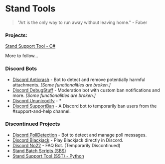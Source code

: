 # Stand Tools

> "Art is the only way to run away without leaving home." - Faber

### Projects:
[Stand Support Tool - C#](https://github.com/AXOca/Stand-Tools/tree/main/StandSupportTool-cs) 

More to follow...

### Discord Bots
- [Discord Anticrash](https://github.com/AXOca/Stand-Tools/tree/main/Bot_AntiCrash) - Bot to detect and remove potentially harmful attachments. *[Some functionalities are broken.]* 
- [Discord DebugStuff](https://github.com/AXOca/Stand-Tools/tree/main/Bot_DebugStuff) - Moderation bot with custom ban notifications and more. *[Some functionalities are broken.]* 
- [Discord Ununicodify](https://github.com/AXOca/Stand-Tools/tree/main/Bot_ununicodify) - *
- [Discord SupportBan](https://github.com/AXOca/Stand-Tools/tree/main/Bot_SupportBan) - A Discord bot to temporarily ban users from the #support-and-help channel.

### Discontinued Projects
- [Discord PollDetection](https://github.com/AXOca/Stand-Tools/tree/main/Bot_PollDetection) - Bot to detect and manage poll messages.
- [Discord Blackjack](https://github.com/AXOca/Stand-Tools/tree/main/Bot_BlackJack) - Play Blackjack directly in Discord.
- [Discord No22](https://github.com/AXOca/Stand-Tools/tree/main/BotNo22) - FAQ Bot. (Temporarily Discontinued)
- [Stand Batch Scripts (SBS)](https://github.com/AXOca/Stand-Tools/tree/main/SBS)
- [Stand Support Tool (SST) - Python](https://github.com/AXOca/Stand-Tools/tree/main/SST) 

